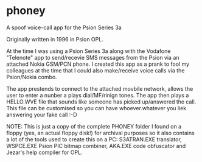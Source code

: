 # phoney

A spoof voice-call app for the Psion Series 3a

Originally written in 1996 in Psion OPL.

At the time I was using a Psion Series 3a along with the Vodafone "Telenote" app to send/recevie SMS messages from the Psion via an attached Nokia GSM/PCN phone. I created this app as a prank to fool my colleagues at the time that I could also make/receive voice calls via the Psion/Nokia combo.

The app prestends to connect to the attached movbile network, allows the  user to enter a nunber a plays dial/MF/rinign tones. The app then plays a HELLO.WVE file that sounds like someone has picked up/answered the call. This file can be customised so you can have whoever.whatever you liek answering your fake call :-D

NOTE: This is just a copy of the complete PHONEY folder I found on a floppy (yes, an actual floppy disk!) for archival purposes so it also contains a lot of the tools used to create this on a PC: S3ATRAN.EXE translator, WSPCE.EXE Psion PIC bitmap combiner, AKA.EXE code obfuscator and Jezar's help compiler for OPL.
